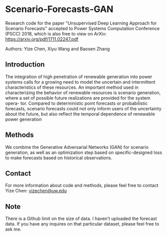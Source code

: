 # Scenario-Forecasts-GAN
Research code for the paper "Unsupervised Deep Learning Approach for Scenario Forecasts" accepted to Power Systems Computation Conference (PSCC) 2018, which is also free to view on ArXiv:
https://arxiv.org/pdf/1711.02247.pdf

Authors: Yize Chen, Xiyu Wang and Baosen Zhang

## Introduction
The integration of high penetration of renewable generation into  power  systems  calls  for  a  growing  need  to  model  the uncertain  and  intermittent characteristics of these resources. An  important  method  used  in  characterizing  the  behavior  of renewable  resources  is scenario  generation,  where a set of possible future realizations are provided for the system opera-
tor. Compared to deterministic point forecasts or probabilistic forecasts, scenario forecasts could not only inform users of the uncertainty about the future, but also reflect the temporal dependence  of  renewable  power  generation

## Methods
We combine the Generative Adversarial Networks (GAN) for scenario generation, as well as an optimization step based on specific-designed loss to make forecasts based on historical observations.

## Contact
For more information about code and methods, please feel free to contact Yize Chen: yizechen@uw.edu

## Note 
There is a Github limit on the size of data. I haven't uploaded the forecast data. If you have any inquires on that particular dataset, please feel free to ask me. 
